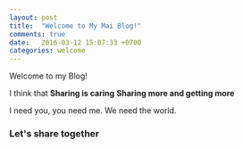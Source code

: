 ```yaml
---
layout: post
title:  "Welcome to My Mai Blog!"
comments: true
date:   2016-03-12 15:07:33 +0700
categories: welcome
---
```


Welcome to my Blog!

I think that **Sharing is caring** **Sharing more and getting more**

I need you, you need me. We need the world.

### Let's share together
